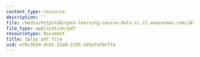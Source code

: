```yaml
---
content_type: resource
description: ''
file: /media/https%3A/open-learning-course-data-rc.s3.amazonaws.com/18-06sc-linear-algebra-fall-2011/e70c3934dc6123a02195e95efe70cffa_2uDvRUowBzg.pdf
file_type: application/pdf
resourcetype: Document
title: 3play pdf file
uid: e70c3934-dc61-23a0-2195-e95efe70cffa
---
```

